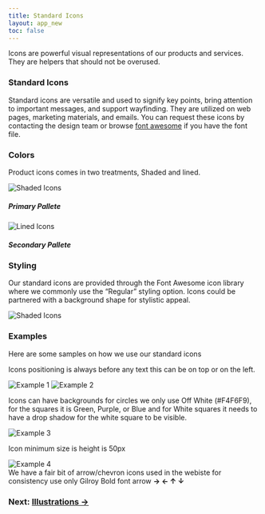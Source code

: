 ```yaml
---
title: Standard Icons
layout: app_new
toc: false
---
```


<div class="container-fluid p-0">

<p class="m-bottom-4">Icons are powerful visual representations of our products and services. They are helpers that should not be overused. </p>
<h3 class="m-bottom-2 t-bold">Standard Icons</h3>
<p>Standard icons are versatile and used to signify key points, bring attention to important messages, and support wayfinding. They are utilized on web pages, marketing materials, and emails. You can request these icons by contacting the design team or browse <a href="https://fontawesome.com/v5/search">font awesome</a> if you have the font file.</p>
 <div class="row m-bottom-4">

 </div>
  <div class="bg-c-g100  p-4 p-bottom-0  rounded-container">
  <h3 class="m-bottom-2 t-bold">Colors</h3>
  <p>Product icons comes in two treatments, Shaded and lined.</p>
   <div class="row m-bottom-4 ">
    <div class="col-12 col-md-6">
     <div class= "Card bg-c-w100 rounded-container p-0 ">
      <div class= "p-4">
       <img class="flex m-0 w-100" src="{{site.baseurl}}/assets/images/icons_new/standard/samples/primary.svg" alt="Shaded Icons" />
      </div>
   <div class="border-c-g200 border-top-3 border-solid p-4">
 <h5 class="t-bold">Primary Pallete</h5>
     </div>
  </div>
    </div>
    <div class="col-12 col-md-6">
     <div class= "Card bg-c-w100 rounded-container p-0 ">
      <div class= "p-4">
       <img class="flex m-0 w-100" src="{{site.baseurl}}/assets/images/icons_new/standard/samples/secondary.svg" alt="Lined Icons" />
      </div>
   <div class="border-c-g200 border-top-3 border-solid p-4">
 <h5 class="t-bold">Secondary Pallete</h5>
   </div>
     </div>
    </div>
  </div>
 </div>

   <div class="bg-c-g100  p-4 p-bottom-0  rounded-container">
  <h3 class="m-bottom-2 t-bold">Styling </h3>
  <p>Our standard icons are provided through the Font Awesome icon library where we commonly use the “Regular” styling option. Icons could be partnered with a background shape for stylistic appeal.</p>
       <img class="flex m-0 w-100 rounded-container" src="{{site.baseurl}}/assets/images/icons_new/standard/samples/font_awesome.png" alt="Shaded Icons" />
   <div class="row m-bottom-4 ">
    <div class="col-12">
     <div class= "Card bg-c-w100 rounded-container p-0 ">

  </div>
    </div>
  </div>

</div>
<h3 class="t-bold">Examples</h3>
<p>Here are some samples on how we use our standard icons</p>
<div class="row m-bottom-4">
<div class="col-12 col-md-6 flex  m-bottom-4 m-bottom-0__m">
<div class="bg-c-g100 p-4  rounded-container">
<p class="m-bottom-3">
Icons positioning is always before any text this can be on top or on the left.
</p>
<img class="flex m-0 w-100 m-bottom-4 rounded-container shadow-medium" src="{{site.baseurl}}/assets/images/icons_new/standard/samples/example_icon01.svg" alt="Example 1" />
<img class="flex m-0 w-100 rounded-container shadow-medium" src="{{site.baseurl}}/assets/images/icons_new/standard/samples/example_icon02.svg" alt="Example 2" />	   
</div>
</div>

<div class="col-12 col-md-6 flex ">
<div class="bg-c-g100 p-4 rounded-container">
<p class="m-bottom-3">
Icons can have backgrounds for circles we only use Off White (#F4F6F9), for the squares it is Green,  Purple, or Blue and for White squares it needs to have a drop shadow for the white square to be visible.
</p>
<img class="flex m-0 w-100 m-bottom-4 rounded-container" src="{{site.baseurl}}/assets/images/icons_new/standard/samples/example_icon03.svg" alt="Example 3" />

<p class="m-bottom-3">
Icon minimum size is height is 50px
</p>
<img class="flex m-0 w-100 m-bottom-4 rounded-container" src="{{site.baseurl}}/assets/images/icons_new/standard/samples/example_icon04.svg" alt="Example 4" />  
</div>
</div>

</div>
</div>

<div class="col-12 bg-c-g100 p-4 rounded-container m-bottom-4">
We have a fair bit of arrow/chevron icons used in the webiste for consistency use only Gilroy Bold font arrow <b class="t-bold">→	←	↑	↓ </b>
</div>

<h3 class ="t-bold t-right m-0"> Next: <a href="{{site.baseurl}}/illustrations/">Illustrations →</a></h3>
